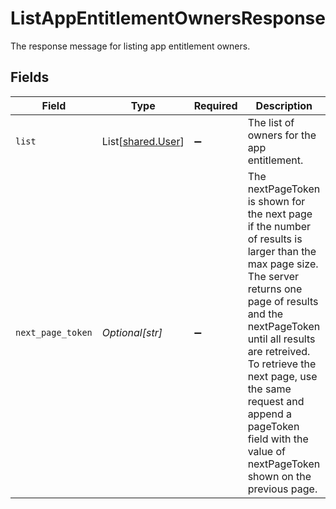 # ListAppEntitlementOwnersResponse

The response message for listing app entitlement owners.


## Fields

| Field                                                                                                                                                                                                                                                                                                                                            | Type                                                                                                                                                                                                                                                                                                                                             | Required                                                                                                                                                                                                                                                                                                                                         | Description                                                                                                                                                                                                                                                                                                                                      |
| ------------------------------------------------------------------------------------------------------------------------------------------------------------------------------------------------------------------------------------------------------------------------------------------------------------------------------------------------ | ------------------------------------------------------------------------------------------------------------------------------------------------------------------------------------------------------------------------------------------------------------------------------------------------------------------------------------------------ | ------------------------------------------------------------------------------------------------------------------------------------------------------------------------------------------------------------------------------------------------------------------------------------------------------------------------------------------------ | ------------------------------------------------------------------------------------------------------------------------------------------------------------------------------------------------------------------------------------------------------------------------------------------------------------------------------------------------ |
| `list`                                                                                                                                                                                                                                                                                                                                           | List[[shared.User](../../models/shared/user.md)]                                                                                                                                                                                                                                                                                                 | :heavy_minus_sign:                                                                                                                                                                                                                                                                                                                               | The list of owners for the app entitlement.                                                                                                                                                                                                                                                                                                      |
| `next_page_token`                                                                                                                                                                                                                                                                                                                                | *Optional[str]*                                                                                                                                                                                                                                                                                                                                  | :heavy_minus_sign:                                                                                                                                                                                                                                                                                                                               | The nextPageToken is shown for the next page if the number of results is larger than the max page size.<br/> The server returns one page of results and the nextPageToken until all results are retreived.<br/> To retrieve the next page, use the same request and append a pageToken field with the value of nextPageToken shown on the previous page. |